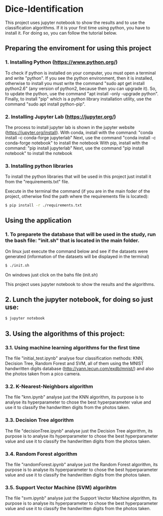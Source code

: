 # **Dice-Identification**

This project uses jupyter notebook to show the results and to use the classification algorithms.
If it is your first time using python, you have to install it. For doing so, you can follow the tutorial below.

## **Preparing the enviroment for using this project**

### 1. Installing Python (https://www.python.org/)

To check if python is installed on your computer, you must open a terminal and write "python". If you see the python environment, then it is installed, otherwise to install you must write the command "sudo apt get install python2.6" (any version of python2, because then you can upgrade it). So, to update the python, use the command "apt install -only -upgrade python". Finally, to install "pip" which is a python library installation utility, use the command "sudo apt install python-pip".

### 2. Installing Jupyter Lab (https://jupyter.org/)

The process to install jupyter lab is shown in the jupyter website (https://jupyter.org/install). 
With conda, install with the command: "conda install -c conda-forge jupyterlab"
Next, use the command "conda install -c conda-forge notebook" to install the notebook
With pip, install with the command: "pip install jupyterlab"
Next, use the command "pip install notebook" to install the notebook

### 3. Installing python libraries

To install the python libraries that will be used in this project just install it from the "requirements.txt" file.

Execute in the terminal the command (if you are in the main foder of the project, otherwise find the path where the requirements file is located): 

```bash
$ pip install -r ./requirements.txt 
```

## **Using the application**

### 1. To preparete the database that will be used in the study, run the bash file: "init.sh" that is located in the main folder.

On linux just execute the command below and see if the datasets were generated (information of the datasets will be displayed in the terminal)

```bash
$ ./init.sh
```

On windows just click on the bahs file (init.sh)

This project uses jupyter notebook to show the results and the algorithms.

    
## 2. Lunch the jupyter notebook, for doing so just use:
```bash
$ jupyter notebook
``` 
## 3. Using the algorithms of this project:

### 3.1. Using machine learning algorithms for the first time
The file "initial_test.ipynb" analyse four classification methods: KNN, Decision Tree, Random Forest and SVM, all of them using the MNIST handwritten digits database (http://yann.lecun.com/exdb/mnist/) and also the photos taken from a pico camera.

### 3.2. K-Nearest-Neighbors algorithm
The file "knn.ipynb" analyse just the KNN algorithm, its purpose is to analyse its hyperparameter to chose the best hyperparameter value and use it to classify the handwritten digits from the photos taken.

### 3.3. Decision Tree algorithm
The file "decisionTree.ipynb" analyse just the Decision Tree algorithm, its purpose is to analyse its hyperparameter to chose the best hyperparameter value and use it to classify the handwritten digits from the photos taken.

### 3.4. Random Forest algorithm
The file "randomForest.ipynb" analyse just the Random Forest algorithm, its purpose is to analyse its hyperparameter to chose the best hyperparameter value and use it to classify the handwritten digits from the photos taken.

### 3.5. Support Vector Machine (SVM) algorihtm
The file "svm.ipynb" analyse just the Support Vector Machine algorithm, its purpose is to analyse its hyperparameter to chose the best hyperparameter value and use it to classify the handwritten digits from the photos taken.

